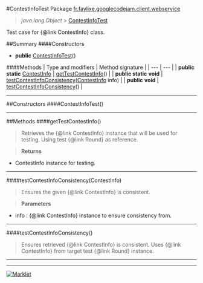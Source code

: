 #ContestInfoTest
Package [fr.faylixe.googlecodejam.client.webservice](README.md)<br>

> *java.lang.Object* > [ContestInfoTest](ContestInfoTest.md)

Test case for {@link ContestInfo} class.

##Summary
####Constructors
* **public** [ContestInfoTest](#contestinfotest)()

####Methods
| Type and modifiers | Method signature |
| --- | --- |
| **public static** [ContestInfo](ContestInfo.md) | [getTestContestInfo](#gettestcontestinfo)() |
| **public static** **void** | [testContestInfoConsistency](#testcontestinfoconsistencycontestinfo)([ContestInfo](ContestInfo.md) info) |
| **public** **void** | [testContestInfoConsistency](#testcontestinfoconsistency)() |

---


##Constructors
####ContestInfoTest()
> 


---


##Methods
####getTestContestInfo()
> Retrieves the {@link ContestInfo} instance
 that will be used for testing. Using
 test {@link Round} as reference.

> **Returns**
* ContestInfo instance for testing.


---

####testContestInfoConsistency(ContestInfo)
> Ensures the given {@link ContestInfo} is
 consistent.

> **Parameters**
* info : {@link ContestInfo} instance to ensure consistency from.


---

####testContestInfoConsistency()
> Ensures retrieved {@link ContestInfo} is
 consistent. Uses {@link ContestInfo} from
 target test {@link Round} instance.


---

---

[![Marklet](https://img.shields.io/badge/Generated%20by-Marklet-green.svg)](https://github.com/Faylixe/marklet)